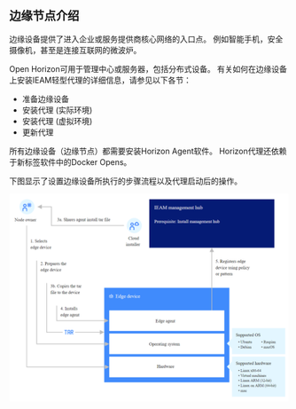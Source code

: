 ## 边缘节点介绍
边缘设备提供了进入企业或服务提供商核心网络的入口点。 
例如智能手机，安全摄像机，甚至是连接互联网的微波炉。

Open Horizon可用于管理中心或服务器，包括分布式设备。 
有关如何在边缘设备上安装IEAM轻型代理的详细信息，请参见以下各节：

* 准备边缘设备
* 安装代理 (实际环境)
* 安装代理 (虚拟环境)
* 更新代理

所有边缘设备（边缘节点）都需要安装Horizon Agent软件。 Horizon代理还依赖于新标签软件中的Docker Opens。

下图显示了设置边缘设备所执行的步骤流程以及代理启动后的操作。

![Set up the edge device](../assets/setup-edge-device.png)